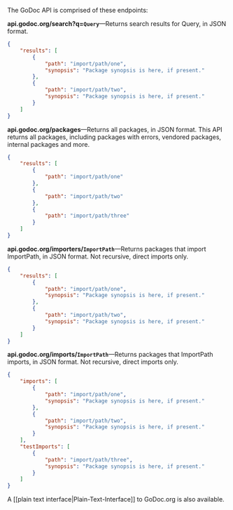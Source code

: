 The GoDoc API is comprised of these endpoints:

**api.godoc.org/search?q=`Query`**&mdash;Returns search results for Query, in JSON format.

```json
{
	"results": [
		{
			"path": "import/path/one",
			"synopsis": "Package synopsis is here, if present."
		},
		{
			"path": "import/path/two",
			"synopsis": "Package synopsis is here, if present."
		}
	]
}
```

**api.godoc.org/packages**&mdash;Returns all packages, in JSON format. This API returns all packages, including packages with errors, vendored packages, internal packages and more.

```json
{
	"results": [
		{
			"path": "import/path/one"
		},
		{
			"path": "import/path/two"
		},
		{
			"path": "import/path/three"
		}
	]
}
```

**api.godoc.org/importers/`ImportPath`**&mdash;Returns packages that import ImportPath, in JSON format. Not recursive, direct imports only.

```json
{
	"results": [
		{
			"path": "import/path/one",
			"synopsis": "Package synopsis is here, if present."
		},
		{
			"path": "import/path/two",
			"synopsis": "Package synopsis is here, if present."
		}
	]
}
```

**api.godoc.org/imports/`ImportPath`**&mdash;Returns packages that ImportPath imports, in JSON format. Not recursive, direct imports only.

```json
{
	"imports": [
		{
			"path": "import/path/one",
			"synopsis": "Package synopsis is here, if present."
		},
		{
			"path": "import/path/two",
			"synopsis": "Package synopsis is here, if present."
		}
	],
	"testImports": [
		{
			"path": "import/path/three",
			"synopsis": "Package synopsis is here, if present."
		}
	]
}
```

A [[plain text interface|Plain-Text-Interface]] to GoDoc.org is also available.